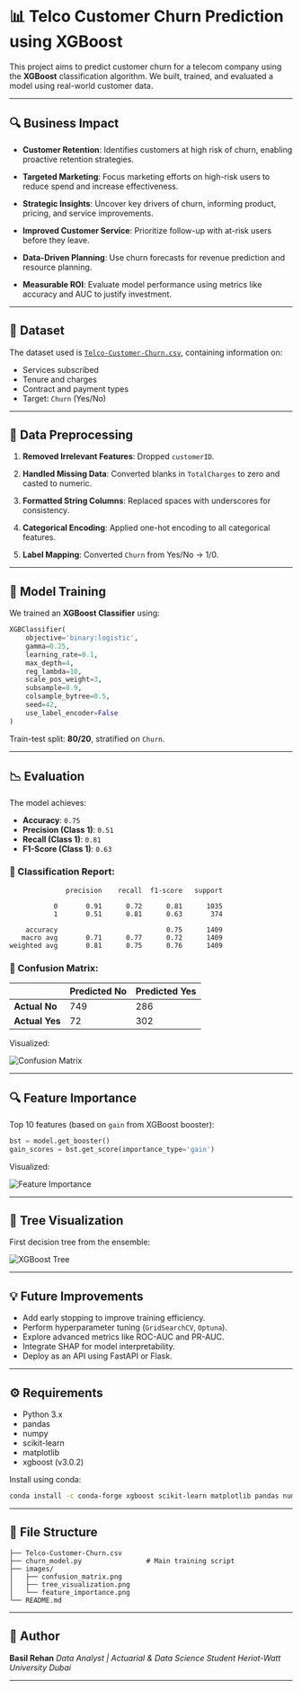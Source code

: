 # 📊 Telco Customer Churn Prediction using XGBoost

This project aims to predict customer churn for a telecom company using the **XGBoost** classification algorithm. We built, trained, and evaluated a model using real-world customer data.

---

## 🔍 Business Impact

* **Customer Retention**:
  Identifies customers at high risk of churn, enabling proactive retention strategies.

* **Targeted Marketing**:
  Focus marketing efforts on high-risk users to reduce spend and increase effectiveness.

* **Strategic Insights**:
  Uncover key drivers of churn, informing product, pricing, and service improvements.

* **Improved Customer Service**:
  Prioritize follow-up with at-risk users before they leave.

* **Data-Driven Planning**:
  Use churn forecasts for revenue prediction and resource planning.

* **Measurable ROI**:
  Evaluate model performance using metrics like accuracy and AUC to justify investment.

---

## 📁 Dataset

The dataset used is [`Telco-Customer-Churn.csv`](https://www.kaggle.com/datasets/rhonarosecortez/telco-customer-churn), containing information on:

* Services subscribed
* Tenure and charges
* Contract and payment types
* Target: `Churn` (Yes/No)

---

## 🧼 Data Preprocessing

1. **Removed Irrelevant Features**:
   Dropped `customerID`.

2. **Handled Missing Data**:
   Converted blanks in `TotalCharges` to zero and casted to numeric.

3. **Formatted String Columns**:
   Replaced spaces with underscores for consistency.

4. **Categorical Encoding**:
   Applied one-hot encoding to all categorical features.

5. **Label Mapping**:
   Converted `Churn` from Yes/No → 1/0.

---

## 🧪 Model Training

We trained an **XGBoost Classifier** using:

```python
XGBClassifier(
    objective='binary:logistic',
    gamma=0.25,
    learning_rate=0.1,
    max_depth=4,
    reg_lambda=10,
    scale_pos_weight=3,
    subsample=0.9,
    colsample_bytree=0.5,
    seed=42,
    use_label_encoder=False
)
```

Train-test split: **80/20**, stratified on `Churn`.

---

## 📉 Evaluation

The model achieves:

* **Accuracy**: `0.75`
* **Precision (Class 1)**: `0.51`
* **Recall (Class 1)**: `0.81`
* **F1-Score (Class 1)**: `0.63`

### 🔹 Classification Report:

```
              precision    recall  f1-score   support

           0       0.91      0.72      0.81      1035
           1       0.51      0.81      0.63       374

    accuracy                           0.75      1409
   macro avg       0.71      0.77      0.72      1409
weighted avg       0.81      0.75      0.76      1409
```

### 🔹 Confusion Matrix:

|                | Predicted No | Predicted Yes |
| -------------- | ------------ | ------------- |
| **Actual No**  | 749          | 286           |
| **Actual Yes** | 72           | 302           |

Visualized:

![Confusion Matrix](images/ConfusionMatrix.png)

---

## 🔍 Feature Importance

Top 10 features (based on `gain` from XGBoost booster):

```python
bst = model.get_booster()
gain_scores = bst.get_score(importance_type='gain')
```

Visualized:

![Feature Importance](images/FeatureImportance.png)

---

## 🌳 Tree Visualization

First decision tree from the ensemble:

![XGBoost Tree](images/TreeVisualization.png)

---

## 💡 Future Improvements

* Add early stopping to improve training efficiency.
* Perform hyperparameter tuning (`GridSearchCV`, `Optuna`).
* Explore advanced metrics like ROC-AUC and PR-AUC.
* Integrate SHAP for model interpretability.
* Deploy as an API using FastAPI or Flask.

---

## ⚙️ Requirements

* Python 3.x
* pandas
* numpy
* scikit-learn
* matplotlib
* xgboost (v3.0.2)

Install using conda:

```bash
conda install -c conda-forge xgboost scikit-learn matplotlib pandas numpy
```

---

## 📂 File Structure

```
├── Telco-Customer-Churn.csv
├── churn_model.py                # Main training script
├── images/
│   ├── confusion_matrix.png
│   ├── tree_visualization.png
│   └── feature_importance.png
└── README.md
```

---

## 👤 Author

**Basil Rehan**
*Data Analyst | Actuarial & Data Science Student*
*Heriot-Watt University Dubai*

---
